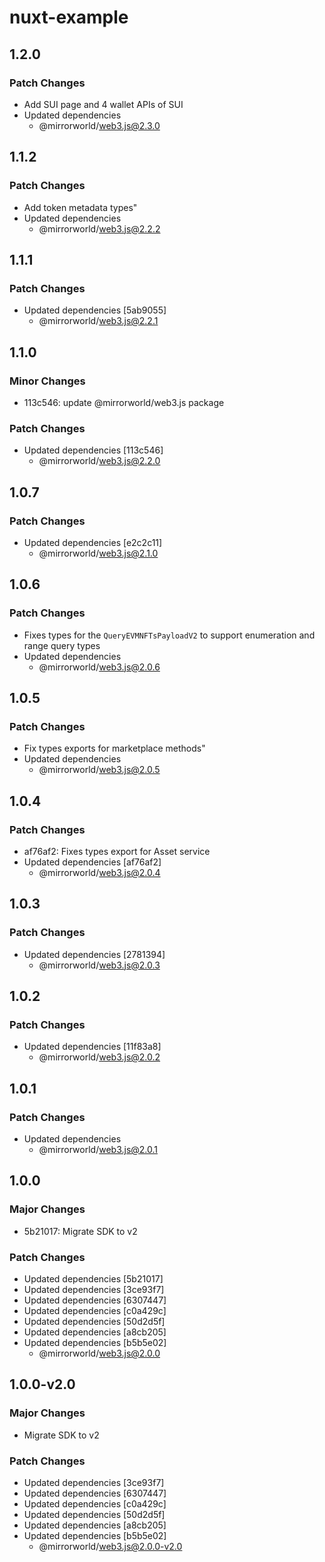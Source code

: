 # nuxt-example

## 1.2.0

### Patch Changes

- Add SUI page and 4 wallet APIs of SUI
- Updated dependencies
  - @mirrorworld/web3.js@2.3.0
## 1.1.2

### Patch Changes

- Add token metadata types"
- Updated dependencies
  - @mirrorworld/web3.js@2.2.2

## 1.1.1

### Patch Changes

- Updated dependencies [5ab9055]
  - @mirrorworld/web3.js@2.2.1

## 1.1.0

### Minor Changes

- 113c546: update @mirrorworld/web3.js package

### Patch Changes

- Updated dependencies [113c546]
  - @mirrorworld/web3.js@2.2.0

## 1.0.7

### Patch Changes

- Updated dependencies [e2c2c11]
  - @mirrorworld/web3.js@2.1.0

## 1.0.6

### Patch Changes

- Fixes types for the `QueryEVMNFTsPayloadV2` to support enumeration and range query types
- Updated dependencies
  - @mirrorworld/web3.js@2.0.6

## 1.0.5

### Patch Changes

- Fix types exports for marketplace methods"
- Updated dependencies
  - @mirrorworld/web3.js@2.0.5

## 1.0.4

### Patch Changes

- af76af2: Fixes types export for Asset service
- Updated dependencies [af76af2]
  - @mirrorworld/web3.js@2.0.4

## 1.0.3

### Patch Changes

- Updated dependencies [2781394]
  - @mirrorworld/web3.js@2.0.3

## 1.0.2

### Patch Changes

- Updated dependencies [11f83a8]
  - @mirrorworld/web3.js@2.0.2

## 1.0.1

### Patch Changes

- Updated dependencies
  - @mirrorworld/web3.js@2.0.1

## 1.0.0

### Major Changes

- 5b21017: Migrate SDK to v2

### Patch Changes

- Updated dependencies [5b21017]
- Updated dependencies [3ce93f7]
- Updated dependencies [6307447]
- Updated dependencies [c0a429c]
- Updated dependencies [50d2d5f]
- Updated dependencies [a8cb205]
- Updated dependencies [b5b5e02]
  - @mirrorworld/web3.js@2.0.0

## 1.0.0-v2.0

### Major Changes

- Migrate SDK to v2

### Patch Changes

- Updated dependencies [3ce93f7]
- Updated dependencies [6307447]
- Updated dependencies [c0a429c]
- Updated dependencies [50d2d5f]
- Updated dependencies [a8cb205]
- Updated dependencies [b5b5e02]
  - @mirrorworld/web3.js@2.0.0-v2.0
